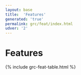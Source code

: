 ```yaml
---
layout: base
title:  'Features'
generated: 'true'
permalink: grc/feat/index.html
udver: '2'
---
```


# Features

{% include grc-feat-table.html %}
